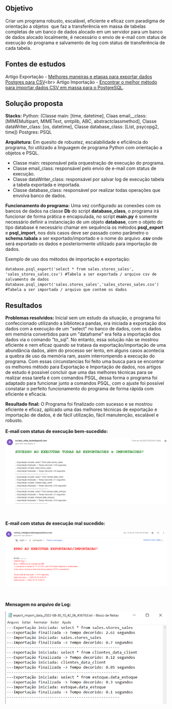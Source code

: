 ## Objetivo
Criar um programa robusto, escalável, eficiente e eficaz com paradigma de orientação a objetos  que faz a transferência em massa de tabelas completas de um banco de dados alocado em um servidor para um banco de dados alocado localmente, é necessário o envio de e-mail com status de execução do programa e salvamento de log com status de transferência de cada tabela.

## Fontes de estudos 
Artigo Exportação - [Melhores maneiras e etapas para exportar dados Postgres para CSV](https://hevodata.com/learn/postgres-export-to-csv/#:~:text=The%20easiest%20but%20the%20most,with%20the%20COPY%20TO%20command.)<br>
Artigo Importação - [Encontrar o melhor método para importar dados CSV em massa para o PostgreSQL](https://medium.com/analytics-vidhya/part-4-pandas-dataframe-to-postgresql-using-python-8ffdb0323c09).

## Solução proposta
<b>Stacks:</b> 
Python: (Classe main: [time, datetime], Claas email__class: [MIMEMultipart, MIMEText, smtplib, ABC, abstractclassmethod], Classe dataWriter_class: [os, datetime], Classe database_class: [List, psycopg2, time])
Postgres: PSQL

<b>Arquitetura:</b> 
Em quesito de robustez, escalabilidade e eficiência do programa, foi utilizado a linguagem de programa Python com orientação a objetos e PSQL.

- Classe main: responsável pela orquestração de execução do programa.
- Classe email_class: responsável pelo envio de e-mail com status de execução.
- Classe dataWriter_class: responsável por salvar log de execução tabela a tabela exportada e importada.
- Classe database_class: responsável por realizar todas operações que envolva banco de dados.

<b>Funcionamento do programa:</b>
Uma vez configurado as conexões com os bancos de dados na classe <b>Db</b> do script <b>database_class</b>, o programa irá funcionar de forma prática e encapsulada, no script <b>main.py</b> é somente necessário definir a instanciação de um objeto <b>database</b>, com o objeto do tipo database é necessário chamar em sequência os métodos <b>psql_export</b> e <b>psql_import</b>, nos dois casos deve ser passado como parâmetro o <b>schema.tabala</b> a ser exportado/importado e o nome do arquivo <b>.csv</b> onde será exportado os dados e posteriormente utilizado para importação de dados. 

Exemplo de uso dos métodos de importação e exportação:
```
database.psql_export('select * from sales.stores_sales', 'sales_stores_sales.csv') #Tabela a ser exportada / arquivo csv de salvamento de dados
database.psql_import('sales.stores_sales','sales_stores_sales.csv') #Tabela a ser importada / arquivo que contem os dados
```

## Resultados
<b>Problemas resolvidos:</b> Inicial sem um estudo da situação, o programa foi confeccionado utilizando a biblioteca pandas, era iniciada a exportação dos dados com a execução de um "select" no banco de dados, com os dados em memória convertidos para um "dataframe" era feita a importação dos dados via o comando "to_sql". No entanto, essa solução não se mostrou eficiente e nem eficaz quando se tratava da exportação/importação de uma abundância dados, além do processo ser lento, em alguns casos acontecia a quebra de uso da memória ram, assim interrompendo a execução do programa. Com essas circunstancias foi feito uma busca para se encontrar os melhores método para Exportação e Importação de dados, nos artigos de estudo é possível concluir que uma das melhores técnicas para se realizar essa tarefa é com comandos PSQL, dessa forma o programa foi adaptado para funcionar junto a comandos PSQL, com o ajuste foi possível constatar o perfeito funcionamento do programa de forma rápida com eficiente e eficacia.



<b>Resultado final:</b>
O Programa foi finalizado com sucesso e se mostrou eficiente e eficaz, aplicado uma das melhores técnicas de exportação e importação de dados, é de fácil utilização, fácil manutenção, escalável e robusto.
<br>
<br>
<b>E-mail com status de execução bem-sucedido:</b>
<p align="center">
  <img  src="prints/1_menssagem_email.png">
</p>
<br>
<br>
<b>E-mail com status de execução mal sucedido:</b>
<p align="center">
  <img  src="prints/2_menssagem_email_error.png">
</p>
<br>
<br>
<b>Mensagem no arquivo de Log:</b>
<p align="center">
  <img  src="prints/3_menssagem_log.png">
</p>
